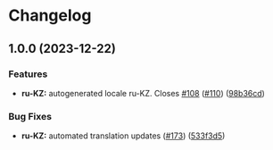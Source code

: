 # Changelog

## 1.0.0 (2023-12-22)


### Features

* **ru-KZ:** autogenerated locale ru-KZ. Closes [#108](https://github.com/sanity-io/locales/issues/108) ([#110](https://github.com/sanity-io/locales/issues/110)) ([98b36cd](https://github.com/sanity-io/locales/commit/98b36cd85f7e50215728cdb2424c11fc552808d1))


### Bug Fixes

* **ru-KZ:** automated translation updates ([#173](https://github.com/sanity-io/locales/issues/173)) ([533f3d5](https://github.com/sanity-io/locales/commit/533f3d5af7fc665feeb72890dba58d274832a037))
